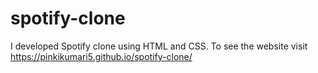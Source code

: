 # spotify-clone
I developed Spotify clone using HTML and CSS.  To see the website visit https://pinkikumari5.github.io/spotify-clone/
